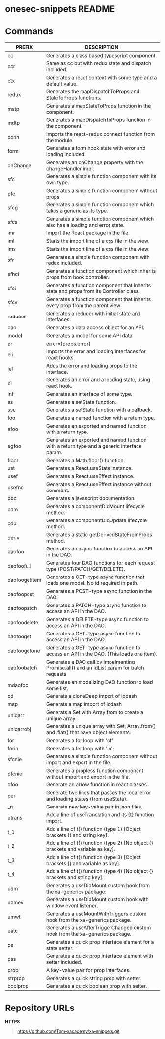 # onesec-snippets README

# Commands

| PREFIX        | DESCRIPTION                                                                                |
| ------------- | ------------------------------------------------------------------------------------------ |
| cc            | Generates a class based typescript component.                                              |
| ccr           | Same as cc but with redux state and dispatch included.                                     |
| ctx           | Generates a react context with some type and a default value.                              |
| redux         | Generates the mapDispatchToProps and StateToProps functions.                               |
| mstp          | Generates a mapStateToProps function in the component.                                     |
| mdtp          | Generates a mapDispatchToProps function in the component.                                  |
| conn          | Imports the react-redux connect function from the module.                                  |
| form          | Generates a form hook state with error and loading included.                               |
| onChange      | Generates an onChange property with the changeHandler impl.                                |
| sfc           | Generates a simple function component with its own type.                                   |
| pfc           | Generates a simple function component without props.                                       |
| sfcg          | Generates a simple function component which takes a generic as its type.                   |
| sfcs          | Generates a simple function component which also has a loading and error state.            |
| imr           | Import the React package in the file.                                                      |
| iml           | Starts the import line of a css file in the view.                                          |
| ims           | Starts the import line of a css file in the view.                                          |
| sfr           | Generates a simple function component with redux included.                                 |
| sfhci         | Generates a function component which inherits props from hook controller.                  |
| sfci          | Generates a function component that inherits state and props from its Controller class.    |
| sfcv          | Generates a function component that inherits every prop from the parent view.              |
| reducer       | Generates a reducer with initial state and interfaces.                                     |
| dao           | Generates a data access object for an API.                                                 |
| model         | Generates a model for some API data.                                                       |
| er            | error={props.error}                                                                        |
| eli           | Imports the error and loading interfaces for react hooks.                                  |
| iel           | Adds the error and loading props to the interface.                                         |
| el            | Generates an error and a loading state, using react hook.                                  |
| inf           | Generates an interface of some type.                                                       |
| ss            | Generates a setState function.                                                             |
| ssc           | Generates a setState function with a callback.                                             |
| foo           | Generates a named function with a return type.                                             |
| efoo          | Generates an exported and named function with a return type.                               |
| egfoo         | Generates an exported and named function with a return type and a generic interface param. |
| floor         | Generates a Math.floor() function.                                                         |
| ust           | Generates a React.useState instance.                                                       |
| usef          | Generates a React.useEffect instance.                                                      |
| usefnc        | Generates a React.useEffect instance without comment.                                      |
| doc           | Generates a javascript documentation.                                                      |
| cdm           | Generates a componentDidMount lifecycle method.                                            |
| cdu           | Generates a componentDidUpdate lifecycle method.                                           |
| deriv         | Generates a static getDerivedStateFromProps method.                                        |
| daofoo        | Generates an async function to access an API in the DAO.                                   |
| daofoofull    | Generates four DAO functions for each request type (POST/PATCH/GET/DELETE).                |
| daofoogetitem | Generates a GET-type async function that loads one model. No id required in path.          |
| daofoopost    | Generates a POST-type async function in the DAO.                                           |
| daofoopatch   | Generates a PATCH-type async function to access an API in the DAO.                         |
| daofoodelete  | Generates a DELETE-type async function to access an API in the DAO.                        |
| daofooget     | Generates a GET-type async function to access an API in the DAO.                           |
| daofoogetone  | Generates a GET-type async function to access an API in the DAO. (This loads one item).    |
| daofoobatch   | Generates a DAO call by impelmenting Promise.all() and an idList param for batch requests  |
| mdaofoo       | Generates an modelizing DAO function to load some list.                                    |
| cd            | Generats a cloneDeep import of lodash                                                      |
| map           | Generats a map import of lodash                                                            |
| uniqarr       | Generats a Set with Array.from to create a unique array.                                   |
| uniqarrobj    | Generates a unique array with Set, Array.from() and .flat() that have object elements.     |
| for           | Generates a for loop with 'of'                                                             |
| forin         | Generates a for loop with 'in';                                                            |
| sfcnie        | Generates a simple function component without import and export in the file.               |
| pfcnie        | Generates a propless function component without import and export in the file.             |
| cfoo          | Generate an arrow function in react classes.                                               |
| per           | Generate two lines that passes the local error and loading states (from useState).         |
| \_n           | Generate new key-value pair in json files.                                                 |
| utrans        | Add a line of useTranslation and its {t} function import.                                  |
| t_1           | Add a line of t() function (type 1) [Object brackets {} and string key].                   |
| t_2           | Add a line of t() function (type 2) [No object {} brackets and variable as key].           |
| t_3           | Add a line of t() function (type 3) [Object brackets {} and variable as key].              |
| t_4           | Add a line of t() function (type 4) [No object {} brackets and string key].                |
| udm           | Generates a useDidMount custom hook from the xa-generics package.                          |
| udmev         | Generates a useDidMount custom hook with window event listener.                            |
| umwt          | Generates a useMountWithTriggers custom hook from the xa-generics package.                 |
| uatc          | Generates a useAfterTriggerChanged custom hook from the xa-generics package.               |
| ps            | Generates a quick prop interface element for a state setter.                               |
| pss           | Generates a quick prop interface element with setter included.                             |
| prop          | A key-value pair for prop interfaces.                                                      |
| strprop       | Generates a quick string prop with setter.                                                 |
| boolprop      | Generates a quick boolean prop with setter.                                                |

# Repository URLs

**HTTPS**

> https://github.com/Tom-xacademy/xa-snippets.git
